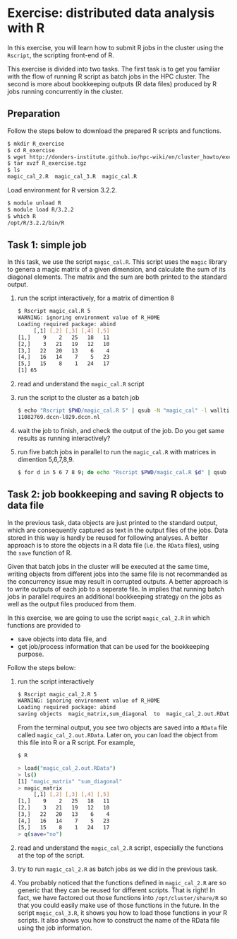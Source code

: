 # Exercise: distributed data analysis with R

In this exercise, you will learn how to submit R jobs in the cluster using the `Rscript`, the scripting front-end of R.

This exercise is divided into two tasks. The first task is to get you familiar with the flow of running R script as batch jobs in the HPC cluster. The second is more about bookkeeping outputs (R data files) produced by R jobs running concurrently in the cluster.

## Preparation

Follow the steps below to download the prepared R scripts and functions.

```bash
$ mkdir R_exercise
$ cd R_exercise
$ wget http://donders-institute.github.io/hpc-wiki/en/cluster_howto/exercise_R/R_exercise.tgz
$ tar xvzf R_exercise.tgz
$ ls
magic_cal_2.R  magic_cal_3.R  magic_cal.R
```

Load environment for R version 3.2.2.

```bash
$ module unload R
$ module load R/3.2.2
$ which R
/opt/R/3.2.2/bin/R
```

## Task 1: simple job

In this task, we use the script `magic_cal.R`. This script uses the `magic` library to genera a magic matrix of a given dimension, and calculate the sum of its diagonal elements.  The matrix and the sum are both printed to the standard output.

1. run the script interactively, for a matrix of dimention 8

    ```bash
    $ Rscript magic_cal.R 5
    WARNING: ignoring environment value of R_HOME
    Loading required package: abind
         [,1] [,2] [,3] [,4] [,5]
    [1,]    9    2   25   18   11
    [2,]    3   21   19   12   10
    [3,]   22   20   13    6    4
    [4,]   16   14    7    5   23
    [5,]   15    8    1   24   17
    [1] 65
    ```

2. read and understand the `magic_cal.R` script

3. run the script to the cluster as a batch job

    ```bash
    $ echo "Rscript $PWD/magic_cal.R 5" | qsub -N "magic_cal" -l walltime=00:10:00,mem=256mb
    11082769.dccn-l029.dccn.nl
    ```

4. wait the job to finish, and check the output of the job. Do you get same results as running interactively? 

5. run five batch jobs in parallel to run the `magic_cal.R` with matrices in dimention 5,6,7,8,9.

    ```bash
    $ for d in 5 6 7 8 9; do echo "Rscript $PWD/magic_cal.R $d" | qsub -N "magic_cal_$d" -l walltime=00:10:00,mem=256mb; done
    ```

## Task 2: job bookkeeping and saving R objects to data file 

In the previous task, data objects are just printed to the standard output, which are consequently captured as text in the output files of the jobs.  Data stored in this way is hardly be reused for following analyses. A better approach is to store the objects in a R data file (i.e. the `RData` files), using the `save` function of R.

Given that batch jobs in the cluster will be executed at the same time, writing objects from different jobs into the same file is not recommanded as the concurrency issue may result in corrupted outputs. A better approach is to write outputs of each job to a seperate file. In implies that running batch jobs in parallel requires an additional bookkeeping strategy on the jobs as well as the output files produced from them.

In this exercise, we are going to use the script `magic_cal_2.R` in which functions are provided to

* save objects into data file, and
* get job/process information that can be used for the bookkeeping purpose.

Follow the steps below:

1. run the script interactively
 
    ```bash
    $ Rscript magic_cal_2.R 5
    WARNING: ignoring environment value of R_HOME
    Loading required package: abind
    saving objects  magic_matrix,sum_diagonal  to  magic_cal_2.out.RData  ...done
    ```

    From the terminal output, you see two objects are saved into a `RData` file called `magic_cal_2.out.RData`.  Later on, you can load the object from this file into R or a R script.  For example,

    ```bash
    $ R

    > load("magic_cal_2.out.RData")
    > ls()
    [1] "magic_matrix" "sum_diagonal"
    > magic_matrix
         [,1] [,2] [,3] [,4] [,5]
    [1,]    9    2   25   18   11
    [2,]    3   21   19   12   10
    [3,]   22   20   13    6    4
    [4,]   16   14    7    5   23
    [5,]   15    8    1   24   17
    > q(save="no")
    ```

2. read and understand the `magic_cal_2.R` script, especially the functions at the top of the script.

3. try to run `magic_cal_2.R` as batch jobs as we did in the previous task.

4. You probably noticed that the functions defined in `magic_cal_2.R` are so generic that they can be reused for different scripts.  That is right!  In fact, we have factored out those functions into `/opt/cluster/share/R` so that you could easily make use of those functions in the future. In the script `magic_cal_3.R`, it shows you how to load those functions in your R scripts.  It also shows you how to construct the name of the RData file using the job information.
